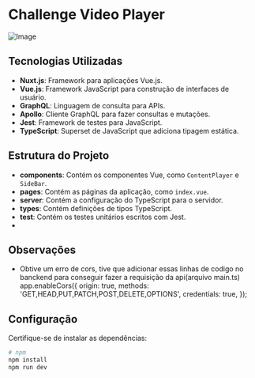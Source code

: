 # Challenge Video Player
![Image](https://github.com/user-attachments/assets/6dee9076-67ab-4572-9993-3bef6d5b9e82)
## Tecnologias Utilizadas

- **Nuxt.js**: Framework para aplicações Vue.js.
- **Vue.js**: Framework JavaScript para construção de interfaces de usuário.
- **GraphQL**: Linguagem de consulta para APIs.
- **Apollo**: Cliente GraphQL para fazer consultas e mutações.
- **Jest**: Framework de testes para JavaScript.
- **TypeScript**: Superset de JavaScript que adiciona tipagem estática.

## Estrutura do Projeto

- **components**: Contém os componentes Vue, como `ContentPlayer` e `SideBar`.
- **pages**: Contém as páginas da aplicação, como `index.vue`.
- **server**: Contém a configuração do TypeScript para o servidor.
- **types**: Contém definições de tipos TypeScript.
- **test**: Contém os testes unitários escritos com Jest.
- 
## Observações
- Obtive um erro de cors, tive que adicionar essas linhas de codigo no banckend para conseguir fazer a requisição da api(arquivo main.ts)
   app.enableCors({
   origin: true,
   methods: 'GET,HEAD,PUT,PATCH,POST,DELETE,OPTIONS',
   credentials: true,
   });
  
## Configuração

Certifique-se de instalar as dependências:

```bash
# npm
npm install
npm run dev 
